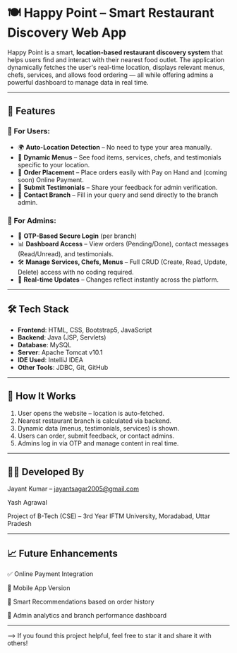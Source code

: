 # 🍽️ Happy Point – Smart Restaurant Discovery Web App

Happy Point is a smart, **location-based restaurant discovery system** that helps users find and interact with their nearest food outlet. The application dynamically fetches the user's real-time location, displays relevant menus, chefs, services, and allows food ordering — all while offering admins a powerful dashboard to manage data in real time.

---

## 🚀 Features

### 👥 For Users:
- 🌍 **Auto-Location Detection** – No need to type your area manually.
- 🧾 **Dynamic Menus** – See food items, services, chefs, and testimonials specific to your location.
- 🛒 **Order Placement** – Place orders easily with Pay on Hand and (coming soon) Online Payment.
- 💬 **Submit Testimonials** – Share your feedback for admin verification.
- 📍 **Contact Branch** – Fill in your query and send directly to the branch admin.

### 🔐 For Admins:
- 📧 **OTP-Based Secure Login** (per branch)
- 📊 **Dashboard Access** – View orders (Pending/Done), contact messages (Read/Unread), and testimonials.
- 🛠️ **Manage Services, Chefs, Menus** – Full CRUD (Create, Read, Update, Delete) access with no coding required.
- 🔄 **Real-time Updates** – Changes reflect instantly across the platform.

---

## 🛠️ Tech Stack

- **Frontend**: HTML, CSS, Bootstrap5, JavaScript  
- **Backend**: Java (JSP, Servlets)  
- **Database**: MySQL  
- **Server**: Apache Tomcat v10.1  
- **IDE Used**: IntelliJ IDEA  
- **Other Tools**: JDBC, Git, GitHub

---

## 🧠 How It Works

1. User opens the website – location is auto-fetched.
2. Nearest restaurant branch is calculated via backend.
3. Dynamic data (menus, testimonials, services) is shown.
4. Users can order, submit feedback, or contact admins.
5. Admins log in via OTP and manage content in real time.

---

## 👨‍💻 Developed By

Jayant Kumar – jayantsagar2005@gmail.com

Yash Agrawal

Project of B-Tech (CSE) – 3rd Year
IFTM University, Moradabad, Uttar Pradesh

---

## 📈 Future Enhancements

✅ Online Payment Integration

📱 Mobile App Version

🧠 Smart Recommendations based on order history

📌 Admin analytics and branch performance dashboard

---

--> If you found this project helpful, feel free to star it and share it with others!
